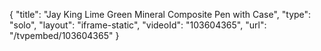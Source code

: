 {
    "title": "Jay King Lime Green Mineral Composite Pen with Case",
    "type": "solo",
    "layout": "iframe-static",
    "videoId": "103604365",
    "url": "\/tvpembed\/103604365"
}
